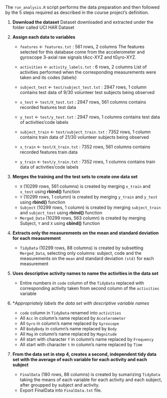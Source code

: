 The `run_analysis.R` script performs the data preparation and then followed by the 5 steps required as described in the course project’s definition.

1. **Download the dataset**
Dataset downloaded and extracted under the folder called UCI HAR Dataset

2. **Assign each data to variables**

    - `features` <- `features.txt` : 561 rows, 2 columns
    The features selected for this database come from the accelerometer and gyroscope 3-axial raw signals tAcc-XYZ and tGyro-XYZ.

    - `activities` <- `activity_labels.txt` : 6 rows, 2 columns
    List of activities performed when the corresponding measurements were taken and its codes (labels)
  
    - `subject_test` <- `test/subject_test.txt` : 2947 rows, 1 column
    contains test data of 9/30 volunteer test subjects being observed

    - `x_test` <- `test/X_test.txt` : 2947 rows, 561 columns
    contains recorded features test data
  
    - `y_test` <- `test/y_test.txt` : 2947 rows, 1 columns
    contains test data of activities’code labels
  
    - `subject_train` <- `test/subject_train.txt` : 7352 rows, 1 column
    contains train data of 21/30 volunteer subjects being observed
  
    - `x_train` <- `test/X_train.txt` : 7352 rows, 561 columns
    contains recorded features train data

    - `y_train` <- `test/y_train.txt` : 7352 rows, 1 columns
    contains train data of activities’code labels

3. **Merges the training and the test sets to create one data set**

    * `X` (10299 rows, 561 columns) is created by merging `x_train` and `x_test` using **rbind()** function  
    * `Y` (10299 rows, 1 column) is created by merging `y_train` and `y_test` using **rbind()** function
    * `Subject` (10299 rows, 1 column) is created by merging `subject_train` and `subject_test` using **rbind()** function
    * `Merged_Data` (10299 rows, 563 column) is created by merging Subject, `Y` and `X` using **cbind()** function

4. **Extracts only the measurements on the mean and standard deviation for each measurement**
    - `TidyData` (10299 rows, 88 columns) is created by subsetting `Merged_Data`, selecting only columns: subject, code and the measurements on the `mean` and standard deviation `(std)` for each measurement

5. **Uses descriptive activity names to name the activities in the data set**

    - Entire numbers in `code` column of the `TidyData` replaced with corresponding activity taken from second column of the `activities` variable

6. **Appropriately labels the data set with descriptive variable names*

    - `code` column in `TidyData` renamed into `activities`
    - All `Acc` in column’s name replaced by `Accelerometer`
    - All `Gyro` in column’s name replaced by `Gyroscope`
    - All `BodyBody` in column’s name replaced by `Body`
    - All `Mag` in column’s name replaced by `Magnitude`
    - All start with character `f` in column’s name replaced by `Frequency`
    - All start with character `t` in column’s name replaced by `Time`

7. **From the data set in step 4, creates a second, independent tidy data set with the average of each variable for each activity and each subject**

    - `FinalData` (180 rows, 88 columns) is created by sumarizing `TidyData` taking the means of each variable for each activity and each subject, after groupped by subject and activity.
    - Export FinalData into `FinalData.txt` file.

